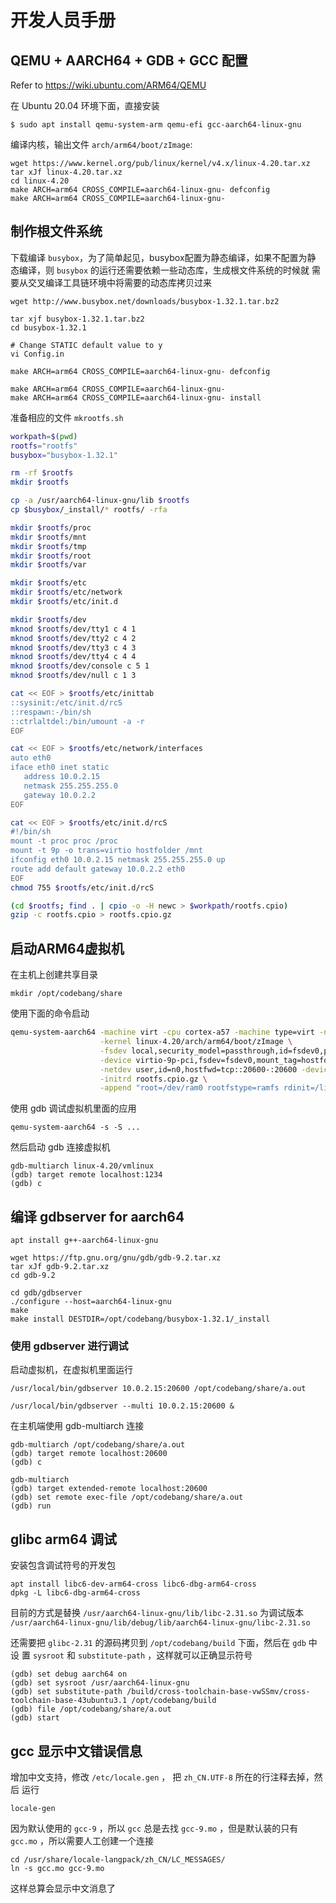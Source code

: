 # 开发人员手册

## QEMU + AARCH64 + GDB + GCC 配置

Refer to https://wiki.ubuntu.com/ARM64/QEMU

在 Ubuntu 20.04 环境下面，直接安装

    $ sudo apt install qemu-system-arm qemu-efi gcc-aarch64-linux-gnu

编译内核，输出文件 `arch/arm64/boot/zImage`:

    wget https://www.kernel.org/pub/linux/kernel/v4.x/linux-4.20.tar.xz
    tar xJf linux-4.20.tar.xz
    cd linux-4.20
    make ARCH=arm64 CROSS_COMPILE=aarch64-linux-gnu- defconfig
    make ARCH=arm64 CROSS_COMPILE=aarch64-linux-gnu-

## 制作根文件系统

下载编译 `busybox`，为了简单起见，busybox配置为静态编译，如果不配置为静
态编译，则 `busybox` 的运行还需要依赖一些动态库，生成根文件系统的时候就
需要从交叉编译工具链环境中将需要的动态库拷贝过来

    wget http://www.busybox.net/downloads/busybox-1.32.1.tar.bz2

    tar xjf busybox-1.32.1.tar.bz2
    cd busybox-1.32.1

    # Change STATIC default value to y
    vi Config.in

    make ARCH=arm64 CROSS_COMPILE=aarch64-linux-gnu- defconfig

    make ARCH=arm64 CROSS_COMPILE=aarch64-linux-gnu-
    make ARCH=arm64 CROSS_COMPILE=aarch64-linux-gnu- install

准备相应的文件 `mkrootfs.sh`

```bash
workpath=$(pwd)
rootfs="rootfs"
busybox="busybox-1.32.1"

rm -rf $rootfs
mkdir $rootfs

cp -a /usr/aarch64-linux-gnu/lib $rootfs
cp $busybox/_install/* rootfs/ -rfa

mkdir $rootfs/proc
mkdir $rootfs/mnt
mkdir $rootfs/tmp
mkdir $rootfs/root
mkdir $rootfs/var

mkdir $rootfs/etc
mkdir $rootfs/etc/network
mkdir $rootfs/etc/init.d

mkdir $rootfs/dev
mknod $rootfs/dev/tty1 c 4 1
mknod $rootfs/dev/tty2 c 4 2
mknod $rootfs/dev/tty3 c 4 3
mknod $rootfs/dev/tty4 c 4 4
mknod $rootfs/dev/console c 5 1
mknod $rootfs/dev/null c 1 3

cat << EOF > $rootfs/etc/inittab
::sysinit:/etc/init.d/rcS
::respawn:-/bin/sh
::ctrlaltdel:/bin/umount -a -r
EOF

cat << EOF > $rootfs/etc/network/interfaces
auto eth0
iface eth0 inet static
   address 10.0.2.15
   netmask 255.255.255.0
   gateway 10.0.2.2
EOF

cat << EOF > $rootfs/etc/init.d/rcS
#!/bin/sh
mount -t proc proc /proc
mount -t 9p -o trans=virtio hostfolder /mnt
ifconfig eth0 10.0.2.15 netmask 255.255.255.0 up
route add default gateway 10.0.2.2 eth0
EOF
chmod 755 $rootfs/etc/init.d/rcS

(cd $rootfs; find . | cpio -o -H newc > $workpath/rootfs.cpio)
gzip -c rootfs.cpio > rootfs.cpio.gz
```


## 启动ARM64虚拟机

在主机上创建共享目录

    mkdir /opt/codebang/share

使用下面的命令启动

```bash
qemu-system-aarch64 -machine virt -cpu cortex-a57 -machine type=virt -nographic -m 2048 -smp 2 \
                    -kernel linux-4.20/arch/arm64/boot/zImage \
                    -fsdev local,security_model=passthrough,id=fsdev0,path=/opt/codebang/share \
                    -device virtio-9p-pci,fsdev=fsdev0,mount_tag=hostfolder \
                    -netdev user,id=n0,hostfwd=tcp::20600-:20600 -device e1000e,netdev=n0 \
                    -initrd rootfs.cpio.gz \
                    -append "root=/dev/ram0 rootfstype=ramfs rdinit=/linuxrc console=ttyAMA0"
```

使用 gdb 调试虚拟机里面的应用

    qemu-system-aarch64 -s -S ...

然后启动 gdb 连接虚拟机

    gdb-multiarch linux-4.20/vmlinux
    (gdb) target remote localhost:1234
    (gdb) c

## 编译 gdbserver for aarch64

    apt install g++-aarch64-linux-gnu

    wget https://ftp.gnu.org/gnu/gdb/gdb-9.2.tar.xz
    tar xJf gdb-9.2.tar.xz
    cd gdb-9.2

    cd gdb/gdbserver
    ./configure --host=aarch64-linux-gnu
    make
    make install DESTDIR=/opt/codebang/busybox-1.32.1/_install

### 使用 gdbserver 进行调试

启动虚拟机，在虚拟机里面运行

    /usr/local/bin/gdbserver 10.0.2.15:20600 /opt/codebang/share/a.out

    /usr/local/bin/gdbserver --multi 10.0.2.15:20600 &

在主机端使用 gdb-multiarch 连接

    gdb-multiarch /opt/codebang/share/a.out
    (gdb) target remote localhost:20600
    (gdb) c

    gdb-multiarch
    (gdb) target extended-remote localhost:20600
    (gdb) set remote exec-file /opt/codebang/share/a.out
    (gdb) run

## glibc arm64 调试

安装包含调试符号的开发包

    apt install libc6-dev-arm64-cross libc6-dbg-arm64-cross
    dpkg -L libc6-dbg-arm64-cross

目前的方式是替换 `/usr/aarch64-linux-gnu/lib/libc-2.31.so` 为调试版本
`/usr/aarch64-linux-gnu/lib/debug/lib/aarch64-linux-gnu/libc-2.31.so`

还需要把 `glibc-2.31` 的源码拷贝到 `/opt/codebang/build` 下面，然后在 `gdb` 中设
置 `sysroot` 和 `substitute-path` ，这样就可以正确显示符号

    (gdb) set debug aarch64 on
    (gdb) set sysroot /usr/aarch64-linux-gnu
    (gdb) set substitute-path /build/cross-toolchain-base-vwSSmv/cross-toolchain-base-43ubuntu3.1 /opt/codebang/build
    (gdb) file /opt/codebang/share/a.out
    (gdb) start

## gcc 显示中文错误信息

增加中文支持，修改 `/etc/locale.gen` ， 把 `zh_CN.UTF-8` 所在的行注释去掉，然后
运行

    locale-gen

因为默认使用的 `gcc-9` ，所以 `gcc` 总是去找 `gcc-9.mo` ，但是默认装的只有
`gcc.mo` ，所以需要人工创建一个连接

    cd /usr/share/locale-langpack/zh_CN/LC_MESSAGES/
    ln -s gcc.mo gcc-9.mo

这样总算会显示中文消息了
